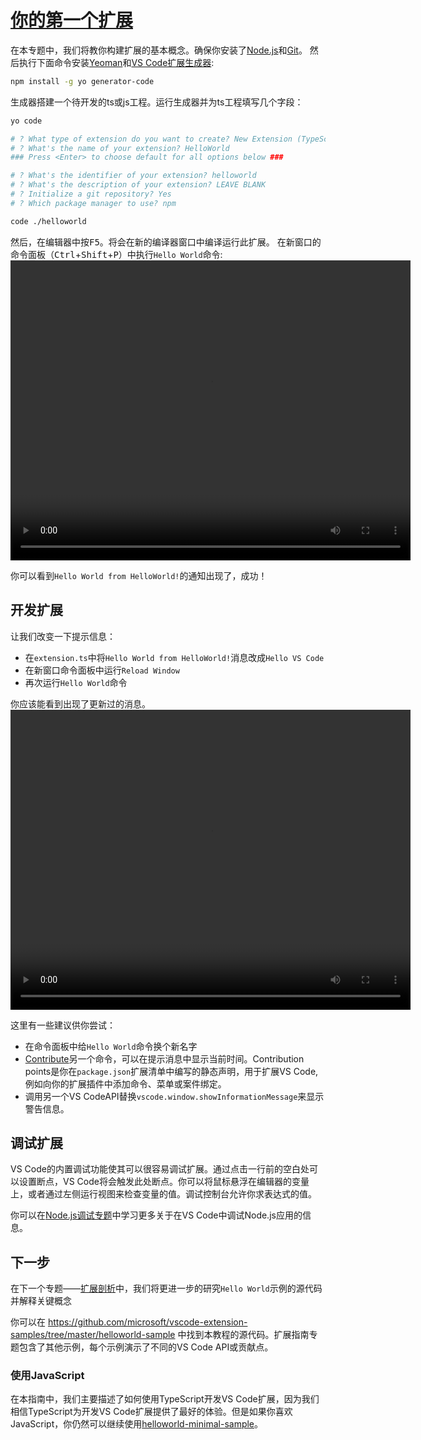 # [你的第一个扩展](https://code.visualstudio.com/api/get-started/your-first-extension)
在本专题中，我们将教你构建扩展的基本概念。确保你安装了[Node.js](https://nodejs.org/en/)和[Git](https://git-scm.com)。
然后执行下面命令安装[Yeoman](https://yeoman.io)和[VS Code扩展生成器](https://www.npmjs.com/package/generator-code):
```sh
npm install -g yo generator-code
```
生成器搭建一个待开发的ts或js工程。运行生成器并为ts工程填写几个字段：
```sh
yo code

# ? What type of extension do you want to create? New Extension (TypeScript)
# ? What's the name of your extension? HelloWorld
### Press <Enter> to choose default for all options below ###

# ? What's the identifier of your extension? helloworld
# ? What's the description of your extension? LEAVE BLANK
# ? Initialize a git repository? Yes
# ? Which package manager to use? npm

code ./helloworld
```
然后，在编辑器中按<kbd>F5</kbd>。将会在新的编译器窗口中编译运行此扩展。
在新窗口的命令面板（<kbd>Ctrl</kbd>+<kbd>Shift</kbd>+<kbd>P</kbd>）中执行`Hello World`命令:
<video width="640" height="480" controls autoplay>
  <source src="https://code.visualstudio.com/api/get-started/your-first-extension/launch.mp4" type="video/mp4">
</video>

你可以看到`Hello World from HelloWorld!`的通知出现了，成功！

## 开发扩展
让我们改变一下提示信息：

- 在`extension.ts`中将`Hello World from HelloWorld!`消息改成`Hello VS Code`
- 在新窗口命令面板中运行`Reload Window`
- 再次运行`Hello World`命令

你应该能看到出现了更新过的消息。
<video width="640" height="480" controls autoplay>
  <source src="https://code.visualstudio.com/api/get-started/your-first-extension/reload.mp4" type="video/mp4">
</video>

这里有一些建议供你尝试：
- 在命令面板中给`Hello World`命令换个新名字
- [Contribute](https://code.visualstudio.com/api/references/contribution-points)另一个命令，可以在提示消息中显示当前时间。Contribution points是你在`package.json`扩展清单中编写的静态声明，用于扩展VS Code,例如向你的扩展插件中添加命令、菜单或案件绑定。
- 调用另一个VS CodeAPI替换`vscode.window.showInformationMessage`来显示警告信息。

## 调试扩展
VS Code的内置调试功能使其可以很容易调试扩展。通过点击一行前的空白处可以设置断点，VS Code将会触发此处断点。你可以将鼠标悬浮在编辑器的变量上，或者通过左侧运行视图来检查变量的值。调试控制台允许你求表达式的值。

你可以在[Node.js调试专题](https://code.visualstudio.com/docs/nodejs/nodejs-debugging)中学习更多关于在VS Code中调试Node.js应用的信息。

## 下一步
在下一个专题——[扩展剖析](https://code.visualstudio.com/api/get-started/extension-anatomy)中，我们将更进一步的研究`Hello World`示例的源代码并解释关键概念

你可以在 https://github.com/microsoft/vscode-extension-samples/tree/master/helloworld-sample 中找到本教程的源代码。扩展指南专题包含了其他示例，每个示例演示了不同的VS Code API或贡献点。

### 使用JavaScript
在本指南中，我们主要描述了如何使用TypeScript开发VS Code扩展，因为我们相信TypeScript为开发VS Code扩展提供了最好的体验。但是如果你喜欢JavaScript，你仍然可以继续使用[helloworld-minimal-sample](http://webtrans.yodao.com/server/webtrans/tranUrl?url=https%3A%2F%2Fgithub.com%2Fmicrosoft%2Fvscode-extension-samples%2Ftree%2Fmaster%2Fhelloworld-minimal-sample&from=en&to=zh-CHS&type=2&product=mdictweb&salt=1604999089443&sign=dff34a8196d545974d50f8d629cdb056)。